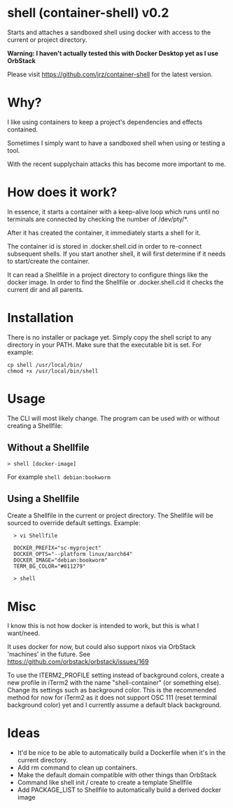 # shell (container-shell) v0.2

Starts and attaches a sandboxed shell using docker with access to the current or project directory.

**Warning: I haven't actually tested this with Docker Desktop yet as I use OrbStack**

Please visit https://github.com/jrz/container-shell for the latest version.


# Why?
I like using containers to keep a project's dependencies and effects contained.

Sometimes I simply want to have a sandboxed shell when using or testing a tool.

With the recent supplychain attacks this has become more important to me.



# How does it work?
In essence, it starts a container with a keep-alive loop which runs until no terminals are connected by checking the number of /dev/pty/*.

After it has created the container, it immediately starts a shell for it.

The container id is stored in .docker.shell.cid in order to re-connect subsequent shells.
If you start another shell, it will first determine if it needs to start/create the container.

It can read a Shellfile in a project directory to configure things like the docker image.
In order to find the Shellfile or .docker.shell.cid it checks the current dir and all parents.



# Installation
There is no installer or package yet. Simply copy the shell script to any directory in your PATH.
Make sure that the executable bit is set. For example:
```
cp shell /usr/local/bin/
chmod +x /usr/local/bin/shell
```

# Usage
The CLI will most likely change. The program can be used with or without creating a Shellfile:

## Without a Shellfile
```
> shell [docker-image]
```
For example `shell debian:bookworm`

## Using a Shellfile
Create a Shellfile in the current or project directory.
The Shellfile will be sourced to override default settings.
Example:
```
  > vi Shellfile

  DOCKER_PREFIX="sc-myproject"
  DOCKER_OPTS="--platform linux/aarch64"
  DOCKER_IMAGE="debian:bookworm"
  TERM_BG_COLOR="#011279"

  > shell
```



# Misc
I know this is not how docker is intended to work, but this is what I want/need.
 
It uses docker for now, but could also support nixos via OrbStack 'machines' in the future.
See https://github.com/orbstack/orbstack/issues/169

To use the ITERM2_PROFILE setting instead of background colors, create a new profile in iTerm2 with the name "shell-container" (or something else). Change its settings such as background color. This is the recommended method for now for iTerm2 as it does not support OSC 111 (reset terminal background color) yet and I currently assume a default black background.



# Ideas
- It'd be nice to be able to automatically build a Dockerfile when it's in the current directory.
- Add rm command to clean up containers.
- Make the default domain compatible with other things than OrbStack
- Command like shell init / create to create a template Shellfile
- Add PACKAGE_LIST to Shellfile to automatically build a derived docker image
